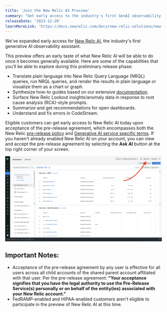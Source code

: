 ```yaml
---
title: 'Join the New Relic AI Preview'
summary: "Get early access to the industry's first GenAI observability assistant"
releaseDate: '2023-12-20'
learnMoreLink: 'https://docs.newrelic.com/docs/new-relic-solutions/new-relic-one/core-concepts/new-relic-ai/'
---
```


We've expanded early access for [New Relic AI](https://docs.newrelic.com/docs/new-relic-solutions/new-relic-one/core-concepts/new-relic-ai/), the industry's first generative AI observability assistant.

This preview offers an early taste of what New Relic AI will be able to do once it becomes generally available. Here are some of the capabilities that you'll be able to explore during this preliminary release phase:

* Translate plain language into New Relic Query Language (NRQL) queries, run NRQL queries, and render the results in plain language or visualize them as a chart or graph.
* Synthesize how-to guides based on our extensive [documentation](https://docs.newrelic.com/).
* Surface New Relic Lookout insights/anomaly data in response to root cause analysis (RCA)-style prompts.
* Summarize and get recommendations for open dashboards.
* Understand and fix errors in CodeStream.

Eligible customers can get early access to New Relic AI today upon acceptance of the pre-release agreement, which encompasses both the New Relic [pre-release policy](https://docs.newrelic.com/docs/licenses/license-information/referenced-policies/new-relic-pre-release-policy/) and [Generative AI service specific terms](https://newrelic.com/termsandconditions/service-specific). If you haven't already enabled New Relic AI on your account, you can view and accept the pre-release agreement by selecting the **Ask AI** button at the top right corner of your screen.

![Screenshot of All Entities with arrow pointing to Ask AI button](./images/all_entities_ask_ai.png "Screenshot of All Entities with arrow pointing to Ask AI button")

## Important Notes:
* Acceptance of the pre-release agreement by any user is effective for all users across all child accounts of the shared parent account affiliated with that user. Per the pre-release agreement: **"Your acceptance signifies that you have the legal authority to use the Pre-Release Service(s) personally or on behalf of the entity(ies) associated with your New Relic account."**
* FedRAMP-enabled and HIPAA-enabled customers aren't eligible to participate in the preview of New Relic AI at this time.
